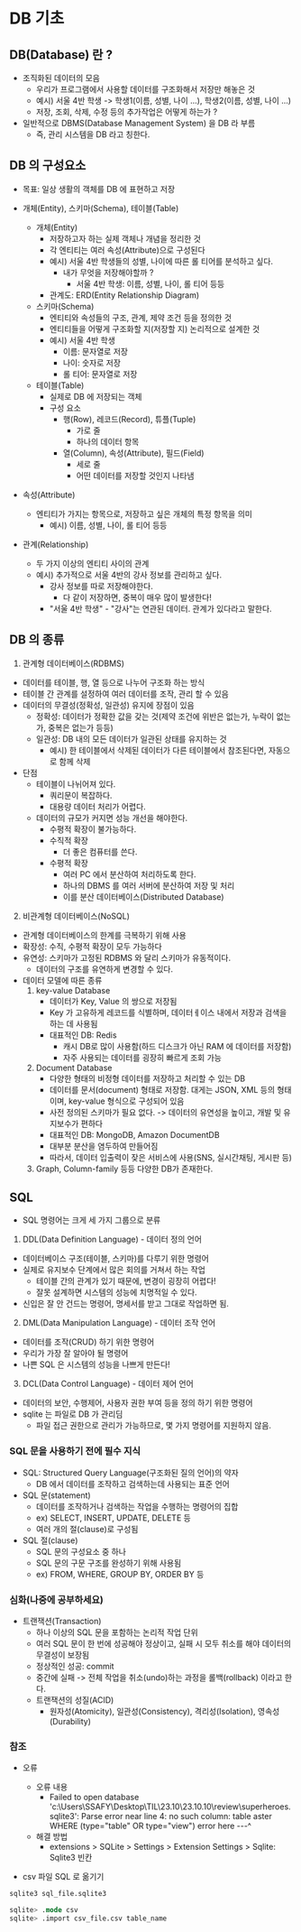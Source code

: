 # DB 기초

## DB(Database) 란 ?

- 조직화된 데이터의 모음
  - 우리가 프로그램에서 사용할 데이터를 구조화해서 저장만 해놓은 것
  - 예시) 서울 4반 학생 -> 학생1(이름, 성별, 나이 ...), 학생2(이름, 성별, 나이 ...)
  - 저장, 조회, 삭제, 수정 등의 추가작업은 어떻게 하는가 ?
- 일반적으로 DBMS(Database Management System) 을 DB 라 부름
  - 즉, 관리 시스템을 DB 라고 칭한다.

## DB 의 구성요소
- 목표: 일상 생활의 객체를 DB 에 표현하고 저장

- 개체(Entity), 스키마(Schema), 테이블(Table)
  - 개체(Entity)
    - 저장하고자 하는 실제 객체나 개념을 정리한 것
    - 각 엔티티는 여러 속성(Attribute)으로 구성된다
    - 예시) 서울 4반 학생들의 성별, 나이에 따른 롤 티어를 분석하고 싶다.
      - 내가 무엇을 저장해야할까 ?
        - 서울 4반 학생: 이름, 성별, 나이, 롤 티어 등등
    - 관계도: ERD(Entity Relationship Diagram)
  - 스키마(Schema)
    - 엔티티와 속성들의 구조, 관계, 제약 조건 등을 정의한 것
    - 엔티티들을 어떻게 구조화할 지(저장할 지) 논리적으로 설계한 것
    - 예시) 서울 4반 학생
      - 이름: 문자열로 저장
      - 나이: 숫자로 저장
      - 롤 티어: 문자열로 저장
  - 테이블(Table)
    - 실제로 DB 에 저장되는 객체
    - 구성 요소
      - 행(Row), 레코드(Record), 튜플(Tuple)
        - 가로 줄
        - 하나의 데이터 항목
      - 열(Column), 속성(Attribute), 필드(Field)
        - 세로 줄
        - 어떤 데이터를 저장할 것인지 나타냄

- 속성(Attribute)
  - 엔티티가 가지는 항목으로, 저장하고 싶은 개체의 특정 항목을 의미
    - 예시) 이름, 성별, 나이, 롤 티어 등등
- 관계(Relationship)
  - 두 가지 이상의 엔티티 사이의 관계
  - 예시) 추가적으로 서울 4반의 강사 정보를 관리하고 싶다.
    - 강사 정보를 따로 저장해야한다.
      - 다 같이 저장하면, 중복이 매우 많이 발생한다!
    - "서울 4반 학생" - "강사"는 연관된 데이터. 관계가 있다라고 말한다.

## DB 의 종류

1. 관계형 데이터베이스(RDBMS)
  - 데이터를 테이블, 행, 열 등으로 나누어 구조화 하는 방식
  - 테이블 간 관계를 설정하여 여러 데이터를 조작, 관리 할 수 있음
  - 데이터의 무결성(정확성, 일관성) 유지에 장점이 있음
    - 정확성: 데이터가 정확한 값을 갖는 것(제약 조건에 위반은 없는가, 누락이 없는가, 중복은 없는가 등등)
    - 일관성: DB 내의 모든 데이터가 일관된 상태를 유지하는 것
      - 예시) 한 테이블에서 삭제된 데이터가 다른 테이블에서 참조된다면, 자동으로 함께 삭제
  - 단점
    - 테이블이 나뉘어져 있다.
      - 쿼리문이 복잡하다.
      - 대용량 데이터 처리가 어렵다.
    - 데이터의 규모가 커지면 성능 개선을 해야한다.
      - 수평적 확장이 불가능하다.
      - 수직적 확장
        - 더 좋은 컴퓨터를 쓴다.
      - 수평적 확장
        - 여러 PC 에서 분산하여 처리하도록 한다.
        - 하나의 DBMS 를 여러 서버에 분산하여 저장 및 처리
        - 이를 분산 데이터베이스(Distributed Database)

2. 비관계형 데이터베이스(NoSQL)
  - 관계형 데이터베이스의 한계를 극복하기 위해 사용
   - 확장성: 수직, 수평적 확장이 모두 가능하다
   - 유연성: 스키마가 고정된 RDBMS 와 달리 스키마가 유동적이다.
     - 데이터의 구조를 유연하게 변경할 수 있다.
  - 데이터 모델에 따른 종류
     1. key-value Database
        - 데이터가 Key, Value 의 쌍으로 저장됨
        - Key 가 고유하게 레코드를 식별하며, 데이터ㅔ이스 내에서 저장과 검색을 하는 데 사용됨
        - 대표적인 DB: Redis
          - 캐시 DB로 많이 사용함(하드 디스크가 아닌 RAM 에 데이터를 저장함)
          - 자주 사용되는 데이터를 굉장히 빠르게 조회 가능
     2. Document Database
        - 다양한 형태의 비정형 데이터를 저장하고 처리할 수 있는 DB
        - 데이터를 문서(document) 형태로 저장함. 대게는 JSON, XML 등의 형태이며, key-value 형식으로 구성되어 있음
        - 사전 정의된 스키마가 필요 없다. -> 데이터의 유연성을 높이고, 개발 및 유지보수가 편하다
        - 대표적인 DB: MongoDB, Amazon DocumentDB
        - 대부분 분산을 염두하여 만들어짐
        - 따라서, 데이터 입출력이 잦은 서비스에 사용(SNS, 실시간채팅, 게시판 등)
     3. Graph, Column-family 등등 다양한 DB가 존재한다.

## SQL

- SQL 명령어는 크게 세 가지 그룹으로 분류

1. DDL(Data Definition Language) - 데이터 정의 언어
  - 데이터베이스 구조(테이블, 스키마)를 다루기 위한 명령어
  - 실제로 유지보수 단계에서 많은 회의를 거쳐서 하는 작업
    - 테이블 간의 관계가 있기 때문에, 변경이 굉장히 어렵다!
    - 잘못 설계하면 시스템의 성능에 치명적일 수 있다.
  - 신입은 잘 안 건드는 명령어, 명세서를 받고 그대로 작업하면 됨.

2. DML(Data Manipulation Language) - 데이터 조작 언어
  - 데이터를 조작(CRUD) 하기 위한 명령어
  - 우리가 가장 잘 알아야 될 명령어
  - 나쁜 SQL 은 시스템의 성능을 나쁘게 만든다!

3. DCL(Data Control Language) - 데이터 제어 언어
  - 데이터의 보안, 수행제어, 사용자 권한 부여 등을 정의 하기 위한 명령어
  - sqlite 는 파일로 DB 가 관리딤
    - 파일 접근 권한으로 관리가 가능하므로, 몇 가지 명령어를 지원하지 않음.

### SQL 문을 사용하기 전에 필수 지식

- SQL: Structured Query Language(구조화된 질의 언어)의 약자
  - DB 에서 데이터를 조작하고 검색하는데 사용되는 표준 언어
- SQL 문(statement)
  - 데이터를 조작하거나 검색하는 작업을 수행하는 명령어의 집합
  - ex) SELECT, INSERT, UPDATE, DELETE 등
  - 여러 개의 절(clause)로 구성됨
- SQL 절(clause)
  - SQL 문의 구성요소 중 하나
  - SQL 문의 구문 구조를 완성하기 위해 사용됨
  - ex) FROM, WHERE, GROUP BY, ORDER BY 등

### 심화(나중에 공부하세요)

- 트랜잭션(Transaction)
  - 하나 이상의 SQL 문을 포함하는 논리적 작업 단위
  - 여러 SQL 문이 한 번에 성공해야 정상이고, 실패 시 모두 취소를 해야 데이터의 무결성이 보장됨
  - 정상적인 성공: commit
  - 중간에 실패 -> 전체 작업을 취소(undo)하는 과정을 롤백(rollback) 이라고 한다.
  - 트랜잭션의 성질(ACID)
    - 원자성(Atomicity), 일관성(Consistency), 격리성(Isolation), 영속성(Durability)

### 참조
- 오류
  - 오류 내용
    - Failed to open database 'c:\Users\SSAFY\Desktop\TIL\23.10\23.10.10\review\superheroes.sqlite3': Parse error near line 4: no such column: table aster WHERE (type="table" OR type="view") error here ---^
  - 해결 방법
    - extensions > SQLite > Settings > Extension Settings > Sqlite: Sqlite3 빈칸

- csv 파일 SQL 로 옮기기
```sql
sqlite3 sql_file.sqlite3

sqlite> .mode csv
sqlite> .import csv_file.csv table_name
```

